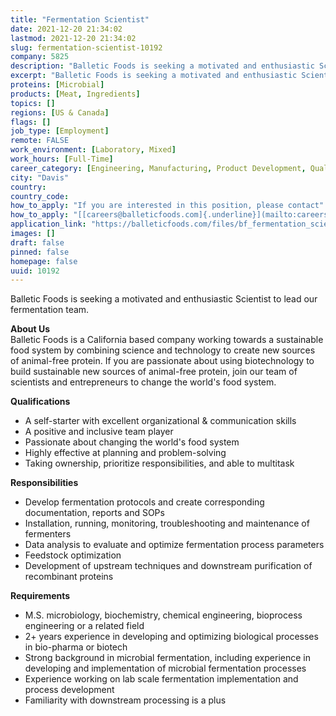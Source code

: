 ```yaml
---
title: "Fermentation Scientist"
date: 2021-12-20 21:34:02
lastmod: 2021-12-20 21:34:02
slug: fermentation-scientist-10192
company: 5825
description: "Balletic Foods is seeking a motivated and enthusiastic Scientist to lead our fermentation team.About UsBalletic Foods is a California based company working towards a sustainable food system by combining science and technology to create new sources of animal-free protein. If you are passionate about using biotechnology to build sustainable new sources of animal-free protein, join our team of scientists and entrepreneurs to change the world’s food system.Qualifications"
excerpt: "Balletic Foods is seeking a motivated and enthusiastic Scientist to lead our fermentation team.About UsBalletic Foods is a California based company working towards a sustainable food system by combining science and technology to create new sources of animal-free protein. If you are passionate about using biotechnology to build sustainable new sources of animal-free protein, join our team of scientists and entrepreneurs to change the world’s food system.Qualifications"
proteins: [Microbial]
products: [Meat, Ingredients]
topics: []
regions: [US & Canada]
flags: []
job_type: [Employment]
remote: FALSE
work_environment: [Laboratory, Mixed]
work_hours: [Full-Time]
career_category: [Engineering, Manufacturing, Product Development, Quality & Safety, Research, Supply Chain]
city: "Davis"
country: 
country_code: 
how_to_apply: "If you are interested in this position, please contact"
how_to_apply: "[[careers@balleticfoods.com]{.underline}](mailto:careers@balleticfoods.com)."
application_link: "https://balleticfoods.com/files/bf_fermentation_scientist.pdf"
images: []
draft: false
pinned: false
homepage: false
uuid: 10192
---
```

Balletic Foods is seeking a motivated and enthusiastic Scientist to lead
our fermentation team.

**About Us**\
Balletic Foods is a California based company working towards a
sustainable food system by combining science and technology to create
new sources of animal-free protein. If you are passionate about using
biotechnology to build sustainable new sources of animal-free protein,
join our team of scientists and entrepreneurs to change the world's food
system.

**Qualifications**

-   A self-starter with excellent organizational & communication skills
-   A positive and inclusive team player 
-   Passionate about changing the world\'s food system
-   Highly effective at planning and problem-solving
-   Taking ownership, prioritize responsibilities, and able to multitask

**Responsibilities**

-   Develop fermentation protocols and create corresponding
    documentation, reports and SOPs
-   Installation, running, monitoring, troubleshooting and maintenance
    of fermenters 
-   Data analysis to evaluate and optimize fermentation process
    parameters
-   Feedstock optimization
-   Development of upstream techniques and downstream purification of
    recombinant proteins

**Requirements**

-   M.S. microbiology, biochemistry, chemical engineering, bioprocess
    engineering or a related field
-   2+ years experience in developing and optimizing biological
    processes in bio-pharma or biotech
-   Strong background in microbial fermentation, including experience in
    developing and implementation of microbial fermentation processes
-   Experience working on lab scale fermentation implementation and
    process development
-   Familiarity with downstream processing is a plus

